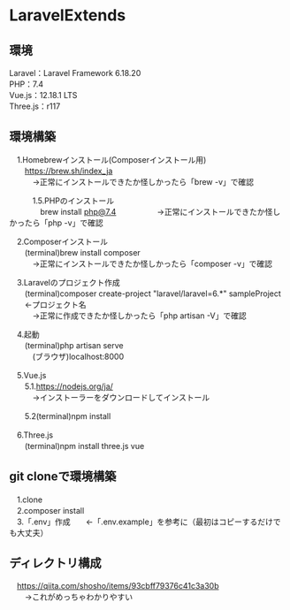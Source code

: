 # LaravelExtends  
## 環境
Laravel：Laravel Framework 6.18.20  
PHP：7.4  
Vue.js：12.18.1 LTS  
Three.js：r117  
  
## 環境構築

　1.Homebrewインストール(Composerインストール用)  
 　　https://brew.sh/index_ja  
　　　→正常にインストールできたか怪しかったら「brew -v」で確認  

　　　1.5.PHPのインストール  
　　　　brew install php@7.4
　　　　　→正常にインストールできたか怪しかったら「php -v」で確認  
  
　2.Composerインストール  
　　(terminal)brew install composer  
　　　→正常にインストールできたか怪しかったら「composer -v」で確認  
  
　3.Laravelのプロジェクト作成  
　　(terminal)composer create-project "laravel/laravel=6.*" sampleProject 　　←プロジェクト名  
　　　→正常に作成できたか怪しかったら「php artisan -V」で確認
  
　4.起動  
　　(terminal)php artisan serve  
　　　(ブラウザ)localhost:8000  
  
　5.Vue.js  
　　5.1.https://nodejs.org/ja/  
　　　→インストーラーをダウンロードしてインストール  

　　5.2(terminal)npm install   

　6.Three.js  
　　(terminal)npm install three.js vue  

## git cloneで環境構築
　1.clone  
　2.composer install  
　3.「.env」作成　　←「.env.example」を参考に（最初はコピーするだけでも大丈夫）  

## ディレクトリ構成
　https://qiita.com/shosho/items/93cbff79376c41c3a30b  
　　→これがめっちゃわかりやすい







